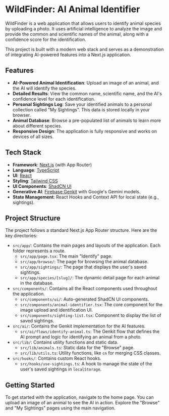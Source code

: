 # WildFinder: AI Animal Identifier

WildFinder is a web application that allows users to identify animal species by uploading a photo. It uses artificial intelligence to analyze the image and provide the common and scientific names of the animal, along with a confidence score for the identification.

This project is built with a modern web stack and serves as a demonstration of integrating AI-powered features into a Next.js application.

## Features

- **AI-Powered Animal Identification**: Upload an image of an animal, and the AI will identify the species.
- **Detailed Results**: View the common name, scientific name, and the AI's confidence level for each identification.
- **Personal Sightings Log**: Save your identified animals to a personal collection called "My Sightings". This data is stored locally in your browser.
- **Animal Database**: Browse a pre-populated list of animals to learn more about different species.
- **Responsive Design**: The application is fully responsive and works on devices of all sizes.

## Tech Stack

- **Framework**: [Next.js](https://nextjs.org/) (with App Router)
- **Language**: [TypeScript](https://www.typescriptlang.org/)
- **UI**: [React](https://reactjs.org/)
- **Styling**: [Tailwind CSS](https://tailwindcss.com/)
- **UI Components**: [ShadCN UI](https://ui.shadcn.com/)
- **Generative AI**: [Firebase Genkit](https://firebase.google.com/docs/genkit) with Google's Gemini models.
- **State Management**: React Hooks and Context API for local state (e.g., sightings).

## Project Structure

The project follows a standard Next.js App Router structure. Here are the key directories:

-   `src/app/`: Contains the main pages and layouts of the application. Each folder represents a route.
    -   `src/app/page.tsx`: The main "Identify" page.
    -   `src/app/browse/`: The page for browsing the animal database.
    -   `src/app/sightings/`: The page that displays the user's saved sightings.
    -   `src/app/species/[slug]/`: The dynamic detail page for each animal in the database.
-   `src/components/`: Contains all the React components used throughout the application.
    -   `src/components/ui/`: Auto-generated ShadCN UI components.
    -   `src/components/animal-identifier.tsx`: The core component for the image upload and identification UI.
    -   `src/components/sighting-list.tsx`: Component to display the list of saved sightings.
-   `src/ai/`: Contains the Genkit implementation for the AI features.
    -   `src/ai/flows/identify-animal.ts`: The Genkit flow that defines the AI prompt and logic for identifying an animal from a photo.
-   `src/lib/`: Contains utility functions and static data.
    -   `src/lib/animals.ts`: Static data for the "Browse" page.
    -   `src/lib/utils.ts`: Utility functions, like `cn` for merging CSS classes.
-   `src/hooks/`: Contains custom React hooks.
    -   `src/hooks/use-sightings.ts`: A hook to manage the state of the user's saved sightings in `localStorage`.

## Getting Started

To get started with the application, navigate to the home page. You can upload an image of an animal to see the AI in action. Explore the "Browse" and "My Sightings" pages using the main navigation.
